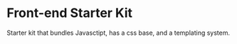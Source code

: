 # Front-end Starter Kit
Starter kit that bundles Javasctipt, has a css base, and a templating system.
